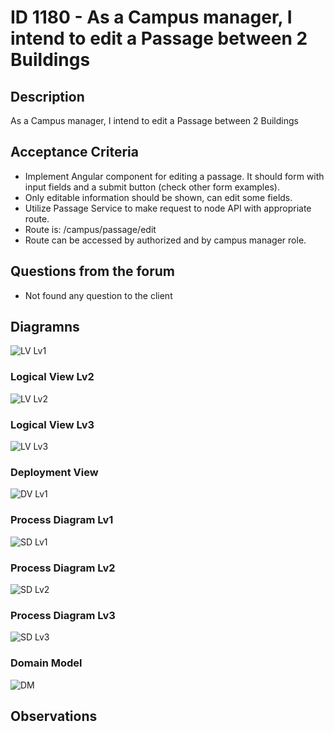 # ID 1180 - As a Campus manager, I intend to edit a Passage between 2 Buildings

## Description
As a Campus manager, I intend to edit a Passage between 2 Buildings

## Acceptance Criteria

* Implement Angular component for editing a passage. It should form with input fields and a submit button (check other form examples).
* Only editable information should be shown, can edit some fields.
* Utilize Passage Service to make request to node API with appropriate route.
* Route is: /campus/passage/edit
* Route can be accessed by authorized and by campus manager role.

## Questions from the forum

* Not found any question to the client

## Diagramns

![LV Lv1](../../Sprint%20B%20diagrams/level_1/Logical%20View%20Lv1.svg)

### Logical View Lv2
![LV Lv2](../../Sprint%20B%20diagrams/level_2/Logical%20View%20Lv2.svg)

### Logical View Lv3
![LV Lv3](../../Sprint%20B%20diagrams/level_3/Logical%20View%20lv3.svg)

### Deployment View
![DV Lv1](../../Sprint%20B%20diagrams/Physical%20View.svg)

### Process Diagram Lv1
![SD Lv1](./SD%20Lv1.svg)

### Process Diagram Lv2
![SD Lv2](./SD%20Lv2.svg)

### Process Diagram Lv3
![SD Lv3](./SD%20Lv3.svg)

### Domain Model
![DM](../../diagrams/DM.png)

## Observations